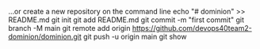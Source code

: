 …or create a new repository on the command line
echo "# dominion" >> README.md
git init
git add README.md
git commit -m "first commit"
git branch -M main
git remote add origin https://github.com/devops40team2-dominion/dominion.git
git push -u origin main
git show
